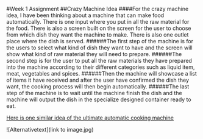 #Week 1 Assignment
##Crazy Machine Idea
####For the crazy machine idea, I have been thinking about a machine that can make food automatically. There is one input where you put in all the raw material for the food. There is also a screen built on the screen for the user to choose from which dish they want the machine to make. There is also one outlet place where the dish is served.
######The first step of the machine is for the users to select what kind of dish they want to have and the screen will show what kind of raw material they will need to prepare.
######The second step is for the user to put all the raw materials they have prepared into the machine according to their different categories such as liquid item, meat, vegetables and spices.
######Then the machine will showcase a list of items it have received and after the user have confirmed the dish they want, the cooking process will then begin automatically.
######The last step of the machine is to wait until the machine finish the dish and the machine will output the dish in the specialize designed container ready to eat.

[Here is one similar idea of the ultimate automatic cooking machine](http://www.innovationwindows.com/)

![Alternativetext](link to image.jpg)